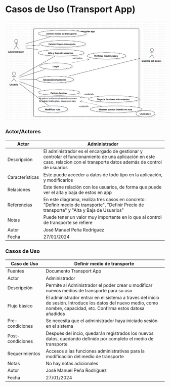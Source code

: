 # Casos de Uso (Transport App)

![Alt text](image.png)

### Actor/Actores

|  Actor | Administrador |
|---|---|
| Descripción  | El administrador es el encargado de gestionar y controlar el funcionamiento de una aplicación en este caso, relacion con el transporte datos además de control de usuarios|
| Características  | Este puede acceder a datos de todo tipo en la aplicación, y modificarlos |
| Relaciones | Este tiene relación con los usuarios, de forma que puede ver el alta y baja de estos en app |
| Referencias | En este diagrama, realiza tres casos en concreto: "Definir medio de transporte", "Definir Precio de transporte" y "Alta y Baja de Usuarios"  |   
| Notas |  Puede tener un valor muy importante en lo que al control de transporte se refiere |
| Autor  | José Manuel Peña Rodríguez |
|Fecha | 27/01/2024 |

### Casos de Uso

|  Caso de Uso | Definir medio de transporte  |
|---|---|
| Fuentes  | Documento Transport App  |
| Actor  | Administrador |
| Descripción | Permite al Administrador el poder crear u modificar nuevos medios de transporte para su uso  |
| Flujo básico | El administrador entrar en el sistema a traves del inicio de sesión. Introduce los datos del nuevo medio, como nombre, capacidad, etc. Confirma estos datosa añadidos |
| Pre-condiciones | Se necesita que el administrador haya iniciado sesión en el sistema  |  
| Post-condiciones  | Después del incio, quedarán registrados los nuevos datos, quedando definido por completo el medio de transporte  |  
| Requerimientos | Accesos a las funciones administrativas para la modificación del medio de transporte  |
| Notas | No hay notas adicionales  |
| Autor  | José Manuel Peña Rodríguez |
| Fecha | 27/01/2024 |